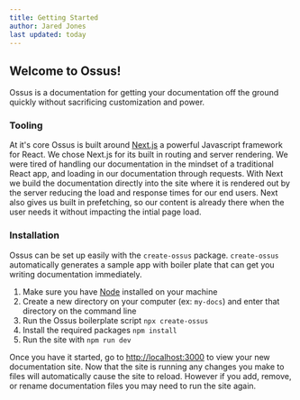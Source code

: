 ```yaml
---
title: Getting Started
author: Jared Jones
last updated: today
---
```


## Welcome to Ossus!

Ossus is a documentation for getting your documentation off the ground quickly without sacrificing customization and power.

### Tooling

At it's core Ossus is built around [Next.js](https://nextjs.org/) a powerful Javascript framework for React. We chose Next.js for its built in routing and server rendering. We were tired of handling our documentation in the mindset of a traditional React app, and loading in our documentation through requests. With Next we build the documentation directly into the site where it is rendered out by the server reducing the load and response times for our end users. Next also gives us built in prefetching, so our content is already there when the user needs it without impacting the intial page load.

### Installation

Ossus can be set up easily with the `create-ossus` package. `create-ossus` automatically generates a sample app with boiler plate that can get you writing documentation immediately.

1. Make sure you have [Node](https://nodejs.org/en/) installed on your machine
2. Create a new directory on your computer (ex: `my-docs`) and enter that directory on the command line
3. Run the Ossus boilerplate script `npx create-ossus`
4. Install the required packages `npm install`
5. Run the site with `npm run dev`

Once you have it started, go to <http://localhost:3000> to view your new documentation site. Now that the site is running any changes you make to files will automatically cause the site to reload. However if you add, remove, or rename documentation files you may need to run the site again.